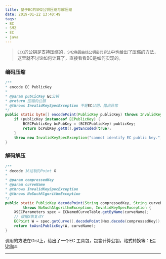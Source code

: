 ```yaml
---
title: 基于BC的SM2公钥压缩与解压缩
date: 2019-01-22 13:40:49
tags:
- BC
- SM2
- EC
- java
---
```


> `ECC`的公钥是支持压缩的，`SM2椭圆曲线公钥密码算法`中也给出了压缩的方法，这里就不讨论如何计算了，直接看看BC是如何实现的。

### 编码压缩

```java
/**
* encode EC PublicKey
* 
* @param publicKey EC公钥
* @return 压缩的公钥
* @throws InvalidKeySpecException 不是EC公钥，抛出异常
*/
public static byte[] encodePoint(PublicKey publicKey) throws InvalidKeySpecException {
	if (publicKey instanceof ECPublicKey) {
		BCECPublicKey bcPubKey = (BCECPublicKey) publicKey;
		return bcPubKey.getQ().getEncoded(true);
	}
	throw new InvalidKeySpecException("cannot identify EC public key.");
}
```

### 解码解压

```java
/**
* decode 16进制的Point X
* 
* @param compressedKey
* @param curveName
* @throws InvalidKeySpecException
* @throws NoSuchAlgorithmException
*/
public static PublicKey decodePoint(String compressedKey, String curveName)
		throws NoSuchAlgorithmException, InvalidKeySpecException {
	X9ECParameters spec = ECNamedCurveTable.getByName(curveName);
	// 根据X恢复点Y
	ECPoint W = spec.getCurve().decodePoint(Hex.decode(compressedKey));
	return toAsn1PublicKey(W, curveName);
}

```

调用的方法在Gist上，给出了一个EC 工具包，包含计算公钥，格式转换等：[EC Utils](https://gist.github.com/Gsealy/778efb420d325582541a1ec67a98b73e)🔚

------

